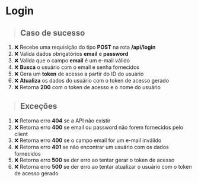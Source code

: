 # Login

> ## Caso de sucesso

1. ❌ Recebe uma requisição do tipo **POST** na rota **/api/login**
2. ❌ Valida dados obrigatórios **email** e **password**
3. ❌ Valida que o campo **email** é um e-mail válido
4. ❌ **Busca** o usuário com o email e senha fornecidos
5. ❌ Gera um **token** de acesso a partir do ID do usuário
6. ❌ **Atualiza** os dados do usuário com o token de acesso gerado
7. ❌ Retorna **200** com o token de acesso e o nome do usuário

> ## Exceções

1. ❌ Retorna erro **404** se a API não existir
2. ❌ Retorna erro **400** se email ou password não forem fornecidos pelo client
3. ❌ Retorna erro **400** se o campo email for um e-mail inválido
4. ❌ Retorna erro **401** se não encontrar um usuário com os dados fornecidos
5. ❌ Retorna erro **500** se der erro ao tentar gerar o token de acesso
6. ❌ Retorna erro **500** se der erro ao tentar atualizar o usuário com o token de acesso gerado
